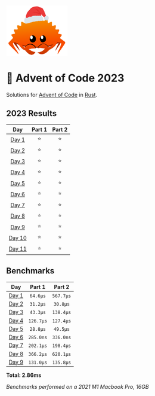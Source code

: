 <img src="./.assets/christmas_ferris.png" width="164">

# 🎄 Advent of Code 2023

Solutions for [Advent of Code](https://adventofcode.com/) in [Rust](https://www.rust-lang.org/).

<!--- advent_readme_stars table --->
## 2023 Results

| Day | Part 1 | Part 2 |
| :---: | :---: | :---: |
| [Day 1](https://adventofcode.com/2023/day/1) | ⭐ | ⭐ |
| [Day 2](https://adventofcode.com/2023/day/2) | ⭐ | ⭐ |
| [Day 3](https://adventofcode.com/2023/day/3) | ⭐ | ⭐ |
| [Day 4](https://adventofcode.com/2023/day/4) | ⭐ | ⭐ |
| [Day 5](https://adventofcode.com/2023/day/5) | ⭐ | ⭐ |
| [Day 6](https://adventofcode.com/2023/day/6) | ⭐ | ⭐ |
| [Day 7](https://adventofcode.com/2023/day/7) | ⭐ | ⭐ |
| [Day 8](https://adventofcode.com/2023/day/8) | ⭐ | ⭐ |
| [Day 9](https://adventofcode.com/2023/day/9) | ⭐ | ⭐ |
| [Day 10](https://adventofcode.com/2023/day/10) | ⭐ | ⭐ |
| [Day 11](https://adventofcode.com/2023/day/11) | ⭐ | ⭐ |
<!--- advent_readme_stars table --->

<!--- benchmarking table --->
## Benchmarks

| Day | Part 1 | Part 2 |
| :---: | :---: | :---:  |
| [Day 1](./src/bin/01.rs) | `64.6µs` | `567.7µs` |
| [Day 2](./src/bin/02.rs) | `31.2µs` | `30.8µs` |
| [Day 3](./src/bin/03.rs) | `43.3µs` | `138.4µs` |
| [Day 4](./src/bin/04.rs) | `126.7µs` | `127.4µs` |
| [Day 5](./src/bin/05.rs) | `28.8µs` | `49.5µs` |
| [Day 6](./src/bin/06.rs) | `285.0ns` | `336.0ns` |
| [Day 7](./src/bin/07.rs) | `202.1µs` | `198.4µs` |
| [Day 8](./src/bin/08.rs) | `366.2µs` | `620.1µs` |
| [Day 9](./src/bin/09.rs) | `131.0µs` | `135.8µs` |

**Total: 2.86ms**
<!--- benchmarking table --->
*Benchmarks performed on a 2021 M1 Macbook Pro, 16GB*
